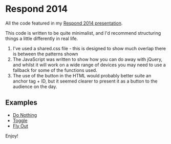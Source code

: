Respond 2014
============

All the code featured in my [Respond 2014 presentation](http://www.slideshare.net/mrdplewis/responsive-navigation-patterns-respond-2014).

This code is written to be quite minimalist, and I'd recommend structuring things a little differently in real life.

1. I've used a shared.css file - this is designed to show much overlap there is between the patterns shown
2. The JavaScript was written to show how you can do away with jQuery, and whilst it will work on a wide range of devices you may need to use a fallback for some of the functions used.
3. The use of the button in the HTML would probably better suite an anchor tag + ID, but it seemed clearer to present it as a button to the audience on the day.

Examples
--------

* [Do Nothing](http://www.david-lewis.com/respond/do-nothing.html)
* [Toggle](http://www.david-lewis.com/respond/toggle.html)
* [Fly Out](http://www.david-lewis.com/respond/flyout.html)

Enjoy!
